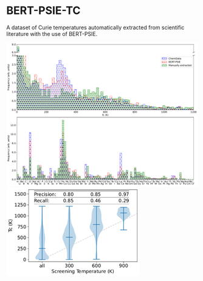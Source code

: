 # BERT-PSIE-TC
A dataset of Curie temperatures automatically extracted from scientific literature with the use of BERT-PSIE.

<img src="./images/hist_comparison.png" width=700 >
<img src="./images/screening.png" width=350 >
